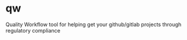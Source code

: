 # qw
Quality Workflow tool for helping get your github/gitlab projects through regulatory compliance

